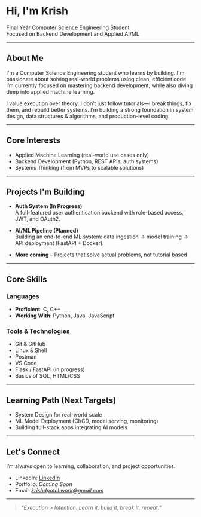 # Hi, I'm Krish

Final Year Computer Science Engineering Student  
Focused on Backend Development and Applied AI/ML

---

## About Me

I'm a Computer Science Engineering student who learns by building. I'm passionate about solving real-world problems using clean, efficient code. I’m currently focused on mastering backend development, while also diving deep into applied machine learning.

I value execution over theory. I don’t just follow tutorials—I break things, fix them, and rebuild better systems. I’m building a strong foundation in system design, data structures & algorithms, and production-level coding.

---

##  Core Interests

-  Applied Machine Learning (real-world use cases only)
-  Backend Development (Python, REST APIs, auth systems)
-  Systems Thinking (from MVPs to scalable solutions)

---

##  Projects I'm Building

- **Auth System (In Progress)**  
  A full-featured user authentication backend with role-based access, JWT, and OAuth2.

- **AI/ML Pipeline (Planned)**  
  Building an end-to-end ML system: data ingestion → model training → API deployment (FastAPI + Docker).
  
- **More coming** – Projects that solve actual problems, not tutorial based

---

## Core Skills

### Languages
- **Proficient**: C, C++
- **Working With**: Python, Java, JavaScript

### Tools & Technologies
- Git & GitHub  
- Linux & Shell  
- Postman  
- VS Code  
- Flask / FastAPI (in progress)  
- Basics of SQL, HTML/CSS

---

## Learning Path (Next Targets)

- System Design for real-world scale
- ML Model Deployment (CI/CD, model serving, monitoring)
- Building full-stack apps integrating AI models

---

## Let's Connect

I’m always open to learning, collaboration, and project opportunities.

- LinkedIn: [LinkedIn](https://www.linkedin.com/in/KrishPatel0610)
- Portfolio: *Coming Soon*
- Email: *krishdpatel.work@gmail.com*

---

> _“Execution > Intention. Learn it, build it, break it, repeat.”_
